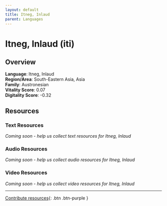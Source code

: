 ```yaml
---
layout: default
title: Itneg, Inlaud
parent: Languages
---
```


# Itneg, Inlaud (iti)

## Overview

**Language**: Itneg, Inlaud  
**Region/Area**: South-Eastern Asia, Asia  
**Family**: Austronesian  
**Vitality Score**: 0.07  
**Digitality Score**: -0.32  

## Resources

### Text Resources
*Coming soon - help us collect text resources for Itneg, Inlaud*

### Audio Resources
*Coming soon - help us collect audio resources for Itneg, Inlaud*

### Video Resources
*Coming soon - help us collect video resources for Itneg, Inlaud*

---

[Contribute resources](https://fairtrain.github.io/){: .btn .btn-purple }
